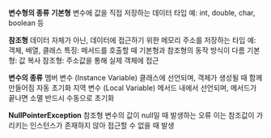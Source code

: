 **변수형의 종류**
**기본형**
 변수에 값을 직접 저장하는 데이터 타입
예: int, double, char, boolean 등

**참조형**
데이터 자체가 아닌, 데이터에 접근하기 위한 메모리 주소를 저장하는 타입
예: 객체, 배열, 클래스 
특징:
메서드를 호출할 때 기본형과 참조형의 동작 방식이 다름
기본형: 값 복사
참조형: 주소값을 통해 실제 객체에 접근

**변수의 종류**
멤버 변수 (Instance Variable)
클래스에 선언되며, 객체가 생성될 때 함께 만들어짐
자동 초기화
지역 변수 (Local Variable)
메서드 내에서 선언되며, 메서드가 끝나면 소멸
반드시 수동으로 초기화

**NullPointerException**
참조형 변수의 값이 null일 때 발생하는 오류
이는 참조값이 가리키는 인스턴스가 존재하지 않아 접근할 수 없을 때 발생
